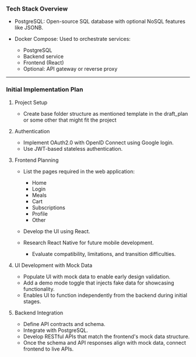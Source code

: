 ### Tech Stack Overview

* PostgreSQL: Open-source SQL database with optional NoSQL features like JSONB.
* Docker Compose: Used to orchestrate services:

  * PostgreSQL
  * Backend service
  * Frontend (React)
  * Optional: API gateway or reverse proxy

---

### Initial Implementation Plan

1. Project Setup

   * Create base folder structure as mentioned template in the draft_plan or some other that might fit the project

2. Authentication

   * Implement OAuth2.0 with OpenID Connect using Google login.
   * Use JWT-based stateless authentication.

3. Frontend Planning

   * List the pages required in the web application:

     * Home
     * Login
     * Meals
     * Cart
     * Subscriptions
     * Profile
     * Other
   * Develop the UI using React.
   * Research React Native for future mobile development.

     * Evaluate compatibility, limitations, and transition difficulties.

4. UI Development with Mock Data

   * Populate UI with mock data to enable early design validation.
   * Add a demo mode toggle that injects fake data for showcasing functionality.
   * Enables UI to function independently from the backend during initial stages.

5. Backend Integration

   * Define API contracts and schema.
   * Integrate with PostgreSQL.
   * Develop RESTful APIs that match the frontend's mock data structure.
   * Once the schema and API responses align with mock data, connect frontend to live APIs.
